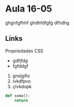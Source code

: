 # Aula 16-05

ghgnfgfhhf
ghdhfdfgfg
dfhdhg

## Links

Propriedades CSS
- gdfjfdg
- fgfddgf

1. groijgfio
1. lvkdfpvo
1. çlvkdopk

```python
def soma():
    return

```